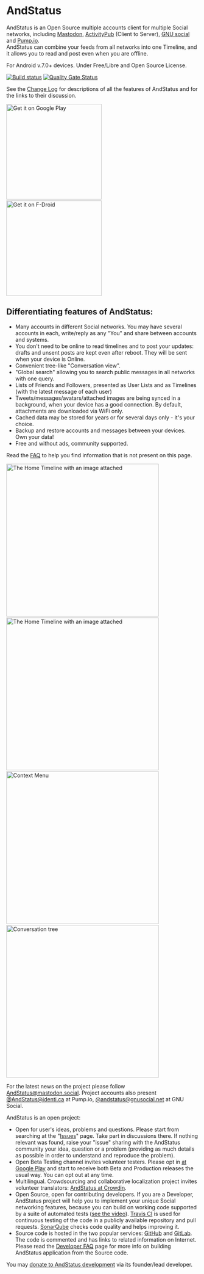 # AndStatus

AndStatus is an Open Source multiple accounts client for multiple Social networks, including
[Mastodon](https://github.com/tootsuite/documentation),
[ActivityPub](https://socialhub.activitypub.rocks/c/activitypub/c2s/6) (Client to Server),
[GNU social](https://www.gnusocial.rocks/) and [Pump.io](http://pump.io).  
AndStatus can combine your feeds from all networks into one Timeline,
and it allows you to read and post even when you are offline.

For Android v.7.0+ devices.
Under Free/Libre and Open Source License.

[![Build status](https://travis-ci.com/andstatus/andstatus.svg?branch=master)](https://travis-ci.com/github/andstatus/andstatus)
[![Quality Gate Status](https://sonarcloud.io/api/project_badges/measure?project=andstatus&metric=alert_status)](https://sonarcloud.io/dashboard?id=andstatus)

See the [Change Log](http://andstatus.org/changelog.html) for descriptions of all the features of AndStatus
 and for the links to their discussion.

[<img src="doc/images/get-it-on-google-play.svg" alt="Get it on Google Play" width="250">](https://play.google.com/store/apps/details?id=org.andstatus.app)
[<img src="doc/images/15x15.png" width="15">](#)
[<img src="https://fdroid.gitlab.io/artwork/badge/get-it-on.svg" alt="Get it on F-Droid" width="250">](https://f-droid.org/repository/browse/?fdid=org.andstatus.app)

## Differentiating features of AndStatus:
* Many accounts in different Social networks. You may have several accounts in each, write/reply as any "You" and share between accounts and systems.
* You don't need to be online to read timelines and to post your updates: drafts and unsent posts are kept even after reboot. They will be sent when your device is Online.
* Convenient tree-like "Conversation view".
* "Global search" allowing you to search public messages in all networks with one query.
* Lists of Friends and Followers, presented as User Lists and as Timelines (with the latest message of each user)
* Tweets/messages/avatars/attached images are being synced in a background, when your device has a good connection. By default, attachments are downloaded via WiFi only.
* Cached data may be stored for years or for several days only - it's your choice.
* Backup and restore accounts and messages between your devices. Own your data!
* Free and without ads, community supported.

Read the [FAQ](doc/FAQ.md) to help you find information that is not present on this page.

<p>
<img alt="The Home Timeline with an image attached" src="doc/screenshots/scr-timeline.png" height="400" />
<img src="doc/images/5x5.png" width="5" />
<img alt="The Home Timeline with an image attached" src="doc/screenshots/scr-message-editor.jpg" height="400" />
<img src="doc/images/5x5.png" width="5" />
<img alt="Context Menu" src="doc/screenshots/scr-contextmenu.png" height="400" />
<img src="doc/images/5x5.png" width="5" />
<img alt="Conversation tree" src="doc/screenshots/scr-conversation-tree-avatars.jpg" height="400" />
</p>

For the latest news on the project please follow
[AndStatus@mastodon.social](https://mastodon.social/@AndStatus).
Project accounts also present [@AndStatus@identi.ca](http://identi.ca/andstatus) at Pump.io,
[@andstatus@gnusocial.net](https://gnusocial.net/andstatus) at GNU Social.

AndStatus is an open project:
* Open for user's ideas, problems and questions. Please start from searching at the "[Issues](https://github.com/andstatus/andstatus/issues)" page.
Take part in discussions there. If nothing relevant was found, raise your "issue" sharing with the AndStatus community your idea,
question or a problem (providing as much details as possible in order to understand and reproduce the problem).
* Open Beta Testing channel invites volunteer testers. Please opt in [at Google Play](https://play.google.com/apps/testing/org.andstatus.app)
and start to receive both Beta and Production releases the usual way. You can opt out at any time.
* Multilingual. Crowdsourcing and collaborative localization project invites volunteer translators:
[AndStatus at Crowdin](https://crowdin.com/project/andstatus).
* Open Source, open for contributing developers. If you are a Developer, AndStatus project will help you to implement
your unique Social networking features, because you can build on working code supported by a suite of automated tests
([see the video](https://youtu.be/I5ntfahO1GY)).
[Travis CI](https://travis-ci.org/andstatus/andstatus) is used for continuous testing of the code in a publicly available
repository and pull requests.
[SonarQube](https://sonarcloud.io/dashboard?id=andstatus) checks code quality and helps improving it.
* Source code is hosted in the two popular services: [GitHub](https://github.com/andstatus/andstatus) and
[GitLab](https://gitlab.com/andstatus/andstatus). The code is commented and has links to related information on Internet.
Please read the [Developer FAQ](doc/DeveloperFAQ.md) page for more info
on building AndStatus application from the Source code.

You may [donate to AndStatus development](http://andstatus.org/donate.html) via its founder/lead developer.
